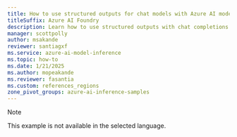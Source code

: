 ```yaml
---
title: How to use structured outputs for chat models with Azure AI model inference
titleSuffix: Azure AI Foundry
description: Learn how to use structured outputs with chat completions with Azure AI model inference
manager: scottpolly
author: msakande
reviewer: santiagxf
ms.service: azure-ai-model-inference
ms.topic: how-to
ms.date: 1/21/2025
ms.author: mopeakande
ms.reviewer: fasantia
ms.custom: references_regions
zone_pivot_groups: azure-ai-inference-samples
---
```


> [!NOTE]
> This example is not available in the selected language.
